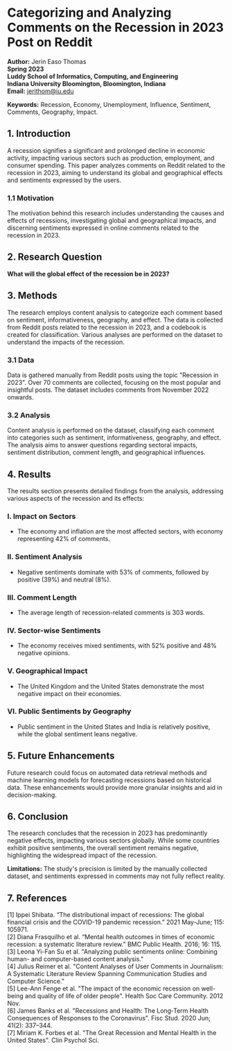 # Categorizing and Analyzing Comments on the Recession in 2023 Post on Reddit

**Author:** Jerin Easo Thomas  
**Spring 2023**  
**Luddy School of Informatics, Computing, and Engineering**  
**Indiana University Bloomington, Bloomington, Indiana**  
**Email:** jerithom@iu.edu  

**Keywords:** Recession, Economy, Unemployment, Influence, Sentiment, Comments, Geography, Impact.

## 1. Introduction
A recession signifies a significant and prolonged decline in economic activity, impacting various sectors such as production, employment, and consumer spending. This paper analyzes comments on Reddit related to the recession in 2023, aiming to understand its global and geographical effects and sentiments expressed by the users.

### 1.1 Motivation
The motivation behind this research includes understanding the causes and effects of recessions, investigating global and geographical impacts, and discerning sentiments expressed in online comments related to the recession in 2023.

## 2. Research Question
**What will the global effect of the recession be in 2023?**

## 3. Methods
The research employs content analysis to categorize each comment based on sentiment, informativeness, geography, and effect. The data is collected from Reddit posts related to the recession in 2023, and a codebook is created for classification. Various analyses are performed on the dataset to understand the impacts of the recession.

### 3.1 Data
Data is gathered manually from Reddit posts using the topic "Recession in 2023". Over 70 comments are collected, focusing on the most popular and insightful posts. The dataset includes comments from November 2022 onwards.

### 3.2 Analysis
Content analysis is performed on the dataset, classifying each comment into categories such as sentiment, informativeness, geography, and effect. The analysis aims to answer questions regarding sectoral impacts, sentiment distribution, comment length, and geographical influences.

## 4. Results
The results section presents detailed findings from the analysis, addressing various aspects of the recession and its effects:

### I. Impact on Sectors
- The economy and inflation are the most affected sectors, with economy representing 42% of comments.
  
### II. Sentiment Analysis
- Negative sentiments dominate with 53% of comments, followed by positive (39%) and neutral (8%).

### III. Comment Length
- The average length of recession-related comments is 303 words.

### IV. Sector-wise Sentiments
- The economy receives mixed sentiments, with 52% positive and 48% negative opinions.

### V. Geographical Impact
- The United Kingdom and the United States demonstrate the most negative impact on their economies.

### VI. Public Sentiments by Geography
- Public sentiment in the United States and India is relatively positive, while the global sentiment leans negative.

## 5. Future Enhancements
Future research could focus on automated data retrieval methods and machine learning models for forecasting recessions based on historical data. These enhancements would provide more granular insights and aid in decision-making.

## 6. Conclusion
The research concludes that the recession in 2023 has predominantly negative effects, impacting various sectors globally. While some countries exhibit positive sentiments, the overall sentiment remains negative, highlighting the widespread impact of the recession.

**Limitations:** The study's precision is limited by the manually collected dataset, and sentiments expressed in comments may not fully reflect reality.

## 7. References
[1] Ippei Shibata. “The distributional impact of recessions: The global financial crisis and the COVID-19 pandemic recession.” 2021 May-June; 115: 105971.  
[2] Diana Frasquilho et al. “Mental health outcomes in times of economic recession: a systematic literature review.” BMC Public Health. 2016; 16: 115.  
[3] Leona Yi-Fan Su et al. "Analyzing public sentiments online: Combining human- and computer-based content analysis."  
[4] Julius Reimer et al. "Content Analyses of User Comments in Journalism: A Systematic Literature Review Spanning Communication Studies and Computer Science."  
[5] Lee-Ann Fenge et al. "The impact of the economic recession on well-being and quality of life of older people". Health Soc Care Community. 2012 Nov.  
[6] James Banks et al. "Recessions and Health: The Long‐Term Health Consequences of Responses to the Coronavirus". Fisc Stud. 2020 Jun; 41(2): 337–344.  
[7] Miriam K. Forbes et al. "The Great Recession and Mental Health in the United States". Clin Psychol Sci.
